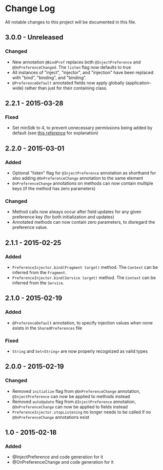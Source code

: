 # Change Log
All notable changes to this project will be documented in this file.

## 3.0.0 - Unreleased
### Changed
- New annotation `@BindPref` replaces both `@InjectPreference` and `@OnPreferenceChanged`. The `listen` flag now defaults to true
- All instances of "inject", "injector", and "injection" have been replaced with "bind", "binding", and "binding".
- `@PreferenceDefault` annotated fields now apply globally (application-wide) rather than just for their containing class.

## 2.2.1 - 2015-03-28
### Fixed
- Set minSdk to 4, to prevent unnecessary permissions being added by default (see [this reference](https://code.google.com/p/android/issues/detail?id=4101) for explanation)

## 2.2.0 - 2015-03-01
### Added
- Optional "listen" flag for `@InjectPreference` annotation as shorthand for also adding `@OnPreferenceChange` annotation to the same element
- `OnPreferenceChange` annotations on methods can now contain multiple keys (if the method has zero parameters)

### Changed
- Method calls now always occur after field updates for any given preference key (for both initialization and updates)
- Annotated methods can now contain zero parameters, to disregard the preference value.

## 2.1.1 - 2015-02-25
### Added
- `PreferenceInjector.bind(Fragment target)` method. The `Context` can be inferred from the `Fragment`.
- `PreferenceInjector.bind(Service target)` method. The `Context` can be inferred from the `Service`.

## 2.1.0 - 2015-02-19
### Added
- `@PreferenceDefault` annotation, to specify injection values when none exists in the `SharedPreferences` file

### Fixed
- `String` and `Set<String>` are now properly recognized as valid types

## 2.0.0 - 2015-02-19
### Changed
- Removed `initialize` flag from `@OnPreferenceChange` annotation, `@InjectPreference` can now be applied to methods instead
- Removed `autoUpdate` flag from `@InjectPreference` annotation, `@OnPreferenceChange` can now be applied to fields instead
- `PreferenceInjector.stopListening` no longer needs to be called if no `@OnPreferenceChange` annotations exist

## 1.0 - 2015-02-18
### Added
- @InjectPreference and code generation for it
- @OnPreferenceChange and code generation for it